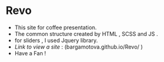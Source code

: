 # Revo
- This site for coffee presentation.
- The common structure created by HTML , SCSS and JS .
- for sliders , I used Jquery library.
-  _Link to view a site_ : (bargamotova.github.io/Revo/ )
- Have a Fan !
  
